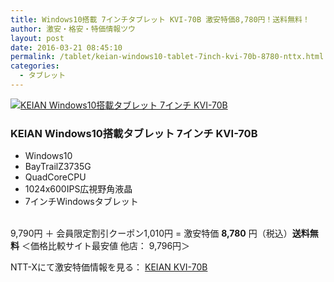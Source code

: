 ```yaml
---
title: Windows10搭載 7インチタブレット KVI-70B 激安特価8,780円！送料無料！
author: 激安・格安・特価情報ツウ
layout: post
date: 2016-03-21 08:45:10
permalink: /tablet/keian-windows10-tablet-7inch-kvi-70b-8780-nttx.html
categories:
  - タブレット
---
```


<div class="img-bg2 img_L">
  <a href="//px.a8.net/svt/ejp?a8mat=ZYP6S+8IMA3E+S1Q+BWGDT&#038;a8ejpredirect=//nttxstore.jp/_II_KV15178255" target="_blank"><img border="0" alt="KEIAN Windows10搭載タブレット 7インチ KVI-70B" src="//image.nttxstore.jp/l2_images/K/KV/KV15178255.jpg" data-recalc-dims="1" /></a>
</div>

### KEIAN Windows10搭載タブレット 7インチ KVI-70B
<!--more-->

* Windows10
* BayTrailZ3735G
* QuadCoreCPU
* 1024x600IPS広視野角液晶
* 7インチWindowsタブレット

<br clear="all" />9,790円 ＋ 会員限定割引クーポン1,010円 = 激安特価 <span class="tokka-price"><strong>8,780</strong></span> 円（税込）**送料無料**
＜価格比較サイト最安値 他店： 9,796円＞

NTT-Xにて激安特価情報を見る： <span class="fs150p"><a href="//px.a8.net/svt/ejp?a8mat=ZYP6S+8IMA3E+S1Q+BWGDT&#038;a8ejpredirect=//nttxstore.jp/_II_KV15178255" target="_blank">KEIAN KVI-70B</a></span>
